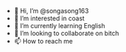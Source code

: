 - 👋 Hi, I’m @songasong163
- 👀 I’m interested in coast
- 🌱 I’m currently learning English
- 💞️ I’m looking to collaborate on bitch
- 📫 How to reach me 

<!---
songasong163/songasong163 is a ✨ special ✨ repository because its `README.md` (this file) appears on your GitHub profile.
You can click the Preview link to take a look at your changes.
--->
